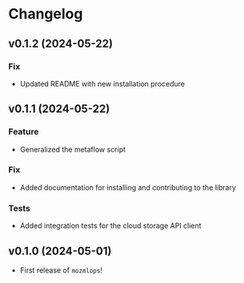 # Changelog

<!--next-version-placeholder-->

## v0.1.2 (2024-05-22)

### Fix

- Updated README with new installation procedure

## v0.1.1 (2024-05-22)

### Feature

- Generalized the metaflow script

### Fix

- Added documentation for installing and contributing to the library

### Tests

- Added integration tests for the cloud storage API client

## v0.1.0 (2024-05-01)

- First release of `mozmlops`!

